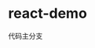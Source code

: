 <!--
 * @Author: TerryMin
 * @Date: 2020-12-14 17:25:10
 * @LastEditors: TerryMin
 * @LastEditTime: 2020-12-14 17:25:21
 * @Description: file not
-->
# react-demo
代码主分支
